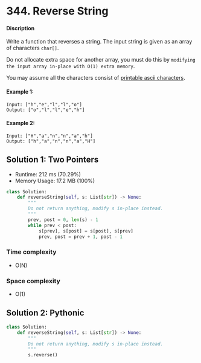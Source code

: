 # 344. Reverse String

#### Discription

Write a function that reverses a string. The input string is given as an array of characters `char[]`.

Do not allocate extra space for another array, you must do this by `modifying the input array in-place with O(1) extra memory`.

You may assume all the characters consist of [printable ascii characters](https://en.wikipedia.org/wiki/ASCII#Printable_characters).

#### Example 1:

```
Input: ["h","e","l","l","o"]
Output: ["o","l","l","e","h"]
```

#### Example 2:

```
Input: ["H","a","n","n","a","h"]
Output: ["h","a","n","n","a","H"]
```

## Solution 1: Two Pointers

- Runtime: 212 ms (70.29%)
- Memory Usage: 17.2 MB (100%)

```python
class Solution:
    def reverseString(self, s: List[str]) -> None:
        """
        Do not return anything, modify s in-place instead.
        """
        prev, post = 0, len(s) - 1
        while prev < post:
            s[prev], s[post] = s[post], s[prev]
            prev, post = prev + 1, post - 1
```

### Time complexity

- O(N)

### Space complexity

- O(1)

## Solution 2: Pythonic

```python
class Solution:
    def reverseString(self, s: List[str]) -> None:
        """
        Do not return anything, modify s in-place instead.
        """
        s.reverse()
```
